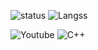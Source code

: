 ![status](https://github-readme-stats.vercel.app/api?username=cheongpark&show_icons=true&theme=algolia)
![Langss](https://github-readme-stats.vercel.app/api/top-langs/?username=cheongpark&layout=compact&theme=algolia)

<img href = "https://www.youtube.com/channel/UC4BpXKEys6LmJmDP2C4_qnw" alt = "Youtube" src = "https://img.shields.io/youtube/channel/subscribers/UC4BpXKEys6LmJmDP2C4_qnw?label=Cheongpark&style=social"/>
<img alt="C++" src ="https://img.shields.io/badge/C++#00599C.svg?&style=for-the-badge&logo=로고명&logoColor=white"/>
